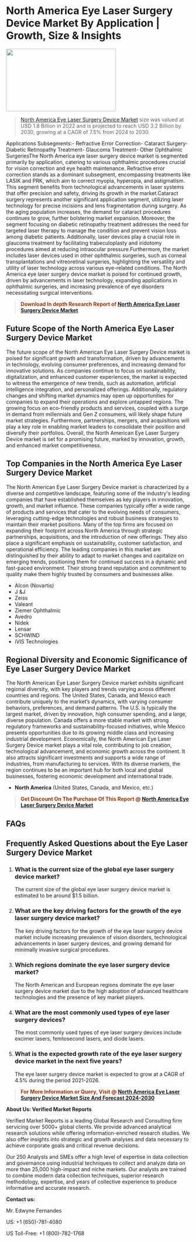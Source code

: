 <p><h1>North America Eye Laser Surgery Device Market By Application | Growth, Size & Insights</h1><p><img class="aligncenter size-medium wp-image-105565" src="https://ffe5etoiles.com/wp-content/uploads/2025/01/MST7-300x171.png" alt="" width="300" height="171" /></p><blockquote><p><a href="https://www.verifiedmarketreports.com/download-sample/?rid=582958&utm_source=Github-NA&utm_medium=358" target="_blank">North America Eye Laser Surgery Device Market</a> size was valued at USD 1.8 Billion in 2022 and is projected to reach USD 3.2 Billion by 2030, growing at a CAGR of 7.5% from 2024 to 2030.</p></blockquote>Applications Subsegments:- Refractive Error Correction- Cataract Surgery- Diabetic Retinopathy Treatment- Glaucoma Treatment- Other Ophthalmic SurgeriesThe North America eye laser surgery device market is segmented primarily by application, catering to various ophthalmic procedures crucial for vision correction and eye health maintenance. Refractive error correction stands as a dominant subsegment, encompassing treatments like LASIK and PRK, which aim to correct myopia, hyperopia, and astigmatism. This segment benefits from technological advancements in laser systems that offer precision and safety, driving its growth in the market.Cataract surgery represents another significant application segment, utilizing laser technology for precise incisions and lens fragmentation during surgery. As the aging population increases, the demand for cataract procedures continues to grow, further bolstering market expansion. Moreover, the segment focusing on diabetic retinopathy treatment addresses the need for targeted laser therapy to manage the condition and prevent vision loss among diabetic patients. Additionally, laser devices play a crucial role in glaucoma treatment by facilitating trabeculoplasty and iridotomy procedures aimed at reducing intraocular pressure.Furthermore, the market includes laser devices used in other ophthalmic surgeries, such as corneal transplantations and vitreoretinal surgeries, highlighting the versatility and utility of laser technology across various eye-related conditions. The North America eye laser surgery device market is poised for continued growth, driven by advancements in laser technology, expanding applications in ophthalmic surgeries, and increasing prevalence of eye disorders necessitating surgical interventions.</p><blockquote><p><span style="color: #993300;"><strong>Download In depth Research Report of <a href="https://www.verifiedmarketreports.com/download-sample/?rid=582958&utm_source=Github-NA&utm_medium=358">North America Eye Laser Surgery Device Market</a></strong></span></p></blockquote><h2>Future Scope of the North America Eye Laser Surgery Device Market</h2><p>The future scope of the North American Eye Laser Surgery Device market is poised for significant growth and transformation, driven by advancements in technology, evolving consumer preferences, and increasing demand for innovative solutions. As companies continue to focus on sustainability, digitalization, and enhanced customer experiences, the market is expected to witness the emergence of new trends, such as automation, artificial intelligence integration, and personalized offerings. Additionally, regulatory changes and shifting market dynamics may open up opportunities for companies to expand their operations and explore untapped regions. The growing focus on eco-friendly products and services, coupled with a surge in demand from millennials and Gen Z consumers, will likely shape future market strategies. Furthermore, partnerships, mergers, and acquisitions will play a key role in enabling market leaders to consolidate their position and diversify their portfolios. Overall, the North American Eye Laser Surgery Device market is set for a promising future, marked by innovation, growth, and enhanced market competitiveness.</p><h2>Top Companies in the North America Eye Laser Surgery Device Market</h2><p>The North American Eye Laser Surgery Device market is characterized by a diverse and competitive landscape, featuring some of the industry's leading companies that have established themselves as key players in innovation, growth, and market influence. These companies typically offer a wide range of products and services that cater to the evolving needs of consumers, leveraging cutting-edge technologies and robust business strategies to maintain their market positions. Many of the top firms are focused on expanding their footprint across North America through strategic partnerships, acquisitions, and the introduction of new offerings. They also place a significant emphasis on sustainability, customer satisfaction, and operational efficiency. The leading companies in this market are distinguished by their ability to adapt to market changes and capitalize on emerging trends, positioning them for continued success in a dynamic and fast-paced environment. Their strong brand reputation and commitment to quality make them highly trusted by consumers and businesses alike.</p><p><ul><li>Alcon (Novartis) </li><li> J &J </li><li> Zeiss </li><li> Valeant </li><li> Ziemer Ophthalmic </li><li> Avedro </li><li> Nidek </li><li> Lensar </li><li> SCHWIND </li><li> iVIS Technologies</li></ul></p><h2>Regional Diversity and Economic Significance of Eye Laser Surgery Device Market</h2><p>The North American Eye Laser Surgery Device market exhibits significant regional diversity, with key players and trends varying across different countries and regions. The United States, Canada, and Mexico each contribute uniquely to the market’s dynamics, with varying consumer behaviors, preferences, and demand patterns. The U.S. is typically the largest market, driven by innovation, high consumer spending, and a large, diverse population. Canada offers a more stable market with strong regulatory frameworks and sustainability-focused initiatives, while Mexico presents opportunities due to its growing middle class and increasing industrial development. Economically, the North American Eye Laser Surgery Device market plays a vital role, contributing to job creation, technological advancement, and economic growth across the continent. It also attracts significant investments and supports a wide range of industries, from manufacturing to services. With its diverse markets, the region continues to be an important hub for both local and global businesses, fostering economic development and international trade.</p><ul> <li><strong>North America</strong> (United States, Canada, and Mexico, etc.)</li></ul><blockquote><p><span style="color: #993300;"><strong>Get Discount On The Purchase Of This Report @ <a href="https://www.verifiedmarketreports.com/ask-for-discount/?rid=582958&utm_source=Github-NA&utm_medium=358">North America Eye Laser Surgery Device Market</a></strong></span></p></blockquote><h2>FAQs</h2><p><h2>Frequently Asked Questions about the Eye Laser Surgery Device Market</h1><ol> <li> <h3>What is the current size of the global eye laser surgery device market?</div><div></h3> <p>The current size of the global eye laser surgery device market is estimated to be around $1.5 billion.</p> </li> <li> <h3>What are the key driving factors for the growth of the eye laser surgery device market?</div><div></h3> <p>The key driving factors for the growth of the eye laser surgery device market include increasing prevalence of vision disorders, technological advancements in laser surgery devices, and growing demand for minimally invasive surgical procedures.</p> </li> <li> <h3>Which regions dominate the eye laser surgery device market?</div><div></h3> <p>The North American and European regions dominate the eye laser surgery device market due to the high adoption of advanced healthcare technologies and the presence of key market players.</p> </li> <li> <h3>What are the most commonly used types of eye laser surgery devices?</div><div></h3> <p>The most commonly used types of eye laser surgery devices include excimer lasers, femtosecond lasers, and diode lasers.</p> </li> <li> <h3>What is the expected growth rate of the eye laser surgery device market in the next five years?</div><div></h3> <p>The eye laser surgery device market is expected to grow at a CAGR of 4.5% during the period 2021-2026.</p> </li></ol></body></html></p><blockquote><p><span style="color: #993300;"><strong>For More Information or Query, Visit @ <a href="https://www.verifiedmarketreports.com/product/eye-laser-surgery-device-market/">North America Eye Laser Surgery Device Market Size And Forecast 2024-2030</a></strong></span></p></blockquote><p><strong>About Us: Verified Market Reports</strong></p><p>Verified Market Reports is a leading Global Research and Consulting firm servicing over 5000+ global clients. We provide advanced analytical research solutions while offering information-enriched research studies. We also offer insights into strategic and growth analyses and data necessary to achieve corporate goals and critical revenue decisions.</p><p>Our 250 Analysts and SMEs offer a high level of expertise in data collection and governance using industrial techniques to collect and analyze data on more than 25,000 high-impact and niche markets. Our analysts are trained to combine modern data collection techniques, superior research methodology, expertise, and years of collective experience to produce informative and accurate research.</p><p><strong>Contact us:</strong></p><p>Mr. Edwyne Fernandes</p><p>US: +1 (650)-781-4080</p><p>US Toll-Free: +1 (800)-782-1768</p>
